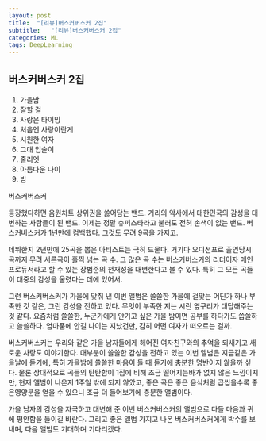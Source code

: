 ```yaml
---
layout: post
title:  "[리뷰]버스커버스커 2집"
subtitle:   "[리뷰]버스커버스커 2집"
categories: ML
tags: DeepLearning
---
```


## 버스커버스커 2집

1. 가을밤
2. 잘할 걸
3. 사랑은 타이밍
4. 처음엔 사랑이란게
5. 시원한 여자
6. 그대 입술이
7. 줄리엣
8. 아름다운 나이
9. 밤

버스커버스커

 등장했다하면 음원차트 상위권을 쓿어담는 밴드. 거리의 악사에서 대한민국의 감성을 대변하는 사람들이 된 밴드. 이제는 정말 슈퍼스타라고 불러도 전혀 손색이 없는 밴드. 버스커버스커가 1년만에 컴백했다. 그것도 무려 9곡을 가지고.

 데뷔한지 2년만에 25곡을 뽑은 아티스트는 극히 드물다. 거기다 오디션프로 출연당시 곡까지 무려 서른곡이 훌쩍 넘는 곡 수. 그 많은 곡 수는 버스커버스커의 리더이자 메인프로듀서라고 할 수 있는 장범준의 천재성을 대변한다고 볼 수 있다. 특히 그 모든 곡들이 대중의 감성을 울렸다는 데에 있어서.

 그런 버스커버스커가 가을에 맞춰 낸 이번 앨범은 쓸쓸한 가을에 걸맞는 어딘가 하나 부족한 것 같은, 그런 감성을 전하고 있다. 무엇이 부족한 지는 시린 옆구리가 대답해주는 것 같다. 요즘처럼 쓸쓸한, 누군가에게 안기고 싶은 가을 밤이면 공부를 하다가도 씁쓸하고 쓸쓸하다. 엄마품에 안길 나이는 지났건만, 감히 어떤 여자가 떠오르는 걸까.

 버스커버스커는 우리와 같은 가을 남자들에게 헤어진 여자친구와의 추억을 되새기고 새로운 사랑도 이야기한다. 대부분이 쓸쓸한 감성을 전하고 있는 이번 앨범은 지금같은 가을날에 듣기에, 특히 가을밤에 쓸쓸한 마음이 들 때 듣기에 충분한 명반이지 않을까 싶다. 물론 상대적으로 곡들의 탄탄함이 1집에 비해 조금 떨어지는바가 없지 않은 느낌이지만, 현재 앨범이 나온지 1주일 밖에 되지 않았고, 좋은 곡은 좋은 음식처럼 곱씹을수록 좋은영양분을 얻을 수 있으니 조금 더 들어보기에 충분한 앨범이다.

 가을 남자의 감성을 자극하고 대변해 준 이번 버스커버스커의 앨범으로 다들 마음과 귀에 평안함을 들이길 바란다. 그리고 좋은 앨범 가지고 나온 버스커버스커에게 박수를 보내며, 다음 앨범도 기대하며 기다리겠다.
